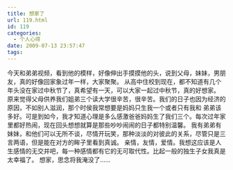 ```yaml
---
title: 想家了
url: 119.html
id: 119
categories:
  - 个人心得
date: 2009-07-13 23:57:47
tags:
---
```


今天和弟弟视频，看到他的模样，好像伸出手摸摸他的头，说到父母，妹妹，男朋友，真的好像回家象过年一样，大家聚聚。 从高中住校到现在，都不知道有几个年头没在家过中秋节了，真希望有一天，可以大家一起过中秋节，真的好想家。 原来觉得父母供养我们姐弟三个读大学很辛苦，很辛苦。我们的日子也因为经济的原因，不如别人滋润，那个时侯我常想要是妈妈只生我一个或者只有我和 弟弟该多好。可是到如今，我才知道心理是多么感激爸爸妈妈生了我们三个。每次过年家里都好热闹，现在回头想想就算是那些吵吵闹闹的日子都特别温馨。 我有弟弟有妹妹，和他们可以无所不谈，尽情开玩笑，那种淡淡的对彼此的关系，尽管只是三言两语，但是能在对方的眸子里看到真诚。 亲情，友情，爱情。我想这应该是人生感情的无交并吧，每一种感情都有它的无可取代性。比起一般的独生子女我真是太幸福了。 想家，思念将我淹没了......